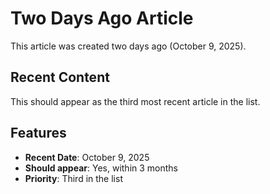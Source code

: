# Two Days Ago Article

This article was created two days ago (October 9, 2025).

## Recent Content

This should appear as the third most recent article in the list.

## Features

- **Recent Date**: October 9, 2025
- **Should appear**: Yes, within 3 months
- **Priority**: Third in the list

